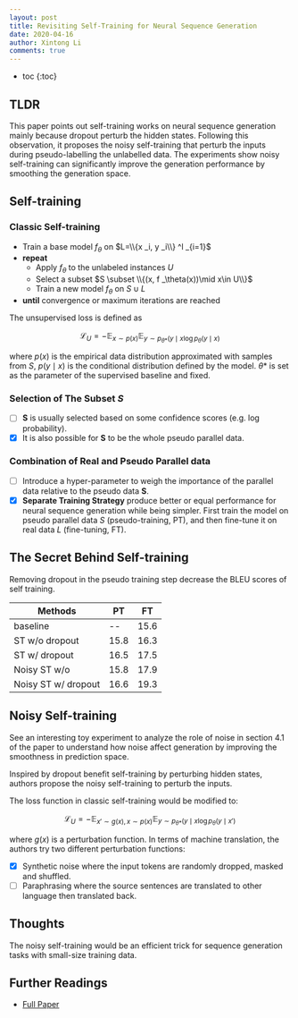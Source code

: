 ```yaml
---
layout: post
title: Revisiting Self-Training for Neural Sequence Generation
date: 2020-04-16
author: Xintong Li
comments: true
---
```


- toc
{:toc}

## TLDR

This paper points out self-training works on neural sequence generation mainly because dropout perturb the hidden states. Following this observation, it proposes the noisy self-training that perturb the inputs during pseudo-labelling the unlabelled data. The experiments show noisy self-training can significantly improve the generation performance by smoothing the generation space.

## Self-training

### Classic Self-training

- Train a base model $f _\theta$ on $L=\\{x _i, y _i\\} ^l _{i=1}$
- **repeat**
  - Apply $f _\theta$ to the unlabeled instances $U$
  - Select a subset $S \subset \\{(x, f _\theta(x))\mid x\in U\\}$
  - Train a new model $f _\theta$ on $S \cup L$
- **until** convergence or maximum iterations are reached

The unsupervised loss is defined as

$$\mathcal{L} _U = -\mathbb{E} _{x \sim p(x)} \mathbb{E} _{y \sim p _{\theta *} (y\mid x \log p _\theta (y\mid x)}$$

where $p(x)$ is the empirical data distribution approximated with samples from $S$, $p(y\mid x)$ is the conditional distribution defined by the model. $\theta *$ is set as the parameter of the supervised baseline and fixed.

### Selection of The Subset $S$

- [ ] **S** is usually selected based on some confidence scores (e.g. log probability).
- [x] It is also possible for **S** to be the whole pseudo parallel data.

### Combination of Real and Pseudo Parallel data
- [ ] Introduce a hyper-parameter to weigh the importance of the parallel data relative to the pseudo data **S**.
- [x] **Separate Training Strategy** produce better or equal performance for neural sequence generation while being simpler. First train the model on pseudo parallel data $S$ (pseudo-training, PT), and then fine-tune it on real data $L$ (fine-tuning, FT).

## The Secret Behind Self-training

Removing dropout in the pseudo training step decrease the BLEU scores of self training.

Methods             | PT   | FT
--                  | --   | --
baseline            | --   | 15.6
ST w/o dropout      | 15.8 | 16.3
ST w/ dropout       | 16.5 | 17.5
Noisy ST w/o        | 15.8 | 17.9
Noisy ST w/ dropout | 16.6 | 19.3

## Noisy Self-training

See an interesting toy experiment to analyze the role of noise in section 4.1 of the paper to understand how noise affect generation by improving the smoothness in prediction space.

Inspired by dropout benefit self-training by perturbing hidden states, authors propose the noisy self-training to perturb the inputs.

The loss function in classic self-training would be modified to:

$$\mathcal{L} _U = -\mathbb{E} _{x' \sim g(x), x \sim p(x)} \mathbb{E} _{y \sim p _{\theta *} (y\mid x \log p _\theta (y\mid x')}$$

where $g(x)$ is a perturbation function. In terms of machine translation, the authors try two different perturbation functions:

- [x] Synthetic noise where the input tokens are randomly dropped, masked and shuffled.
- [ ] Paraphrasing where the source sentences are translated to other language then translated back.

## Thoughts

The noisy self-training would be an efficient trick for sequence generation tasks with small-size training data.

## Further Readings

- [Full Paper](https://openreview.net/forum?id=SJgdnAVKDH)
